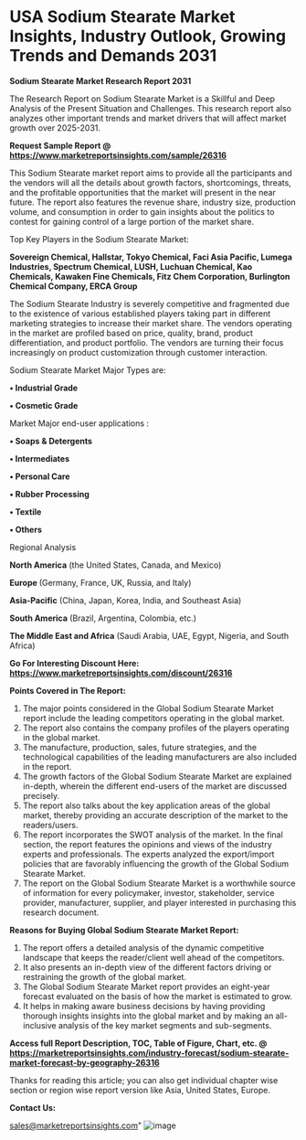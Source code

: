  # USA Sodium Stearate Market Insights, Industry Outlook, Growing Trends and Demands 2031

<strong>Sodium Stearate Market Research Report 2031</strong>

The Research Report on Sodium Stearate Market is a Skillful and Deep Analysis of the Present Situation and Challenges. This research report also analyzes other important trends and market drivers that will affect market growth over 2025-2031.

<strong>Request Sample Report @ <a href=https://www.marketreportsinsights.com/sample/26316>https://www.marketreportsinsights.com/sample/26316</a></strong>

This Sodium Stearate market report aims to provide all the participants and the vendors will all the details about growth factors, shortcomings, threats, and the profitable opportunities that the market will present in the near future. The report also features the revenue share, industry size, production volume, and consumption in order to gain insights about the politics to contest for gaining control of a large portion of the market share.

Top Key Players in the Sodium Stearate Market:

<strong>Sovereign Chemical, Hallstar, Tokyo Chemical, Faci Asia Pacific, Lumega Industries, Spectrum Chemical, LUSH, Luchuan Chemical, Kao Chemicals, Kawaken Fine Chemicals, Fitz Chem Corporation, Burlington Chemical Company, ERCA Group</strong>

The Sodium Stearate Industry is severely competitive and fragmented due to the existence of various established players taking part in different marketing strategies to increase their market share. The vendors operating in the market are profiled based on price, quality, brand, product differentiation, and product portfolio. The vendors are turning their focus increasingly on product customization through customer interaction.

Sodium Stearate Market Major Types are:

<strong>• Industrial Grade

• Cosmetic Grade</strong>

Market Major end-user applications :

<strong>• Soaps & Detergents

• Intermediates

• Personal Care

• Rubber Processing

• Textile

• Others</strong>

Regional Analysis

</u><strong><b>North America</b></strong> (the United States, Canada, and Mexico)

<strong><b>Europe </b></strong>(Germany, France, UK, Russia, and Italy)

<strong><b>Asia-Pacific</b></strong> (China, Japan, Korea, India, and Southeast Asia)

<strong><b>South America</b></strong> (Brazil, Argentina, Colombia, etc.)

<strong><b>The Middle East and Africa</b></strong> (Saudi Arabia, UAE, Egypt, Nigeria, and South Africa)

<strong>Go For Interesting Discount Here: <a href=https://www.marketreportsinsights.com/discount/26316>https://www.marketreportsinsights.com/discount/26316</a></strong>

<strong>Points Covered in The Report:</strong>
<ol>
  <li>The major points considered in the Global Sodium Stearate Market report include the leading competitors operating in the global market.</li>
  <li>The report also contains the company profiles of the players operating in the global market.</li>
  <li>The manufacture, production, sales, future strategies, and the technological capabilities of the leading manufacturers are also included in the report.</li>
  <li>The growth factors of the Global Sodium Stearate Market are explained in-depth, wherein the different end-users of the market are discussed precisely.</li>
  <li>The report also talks about the key application areas of the global market, thereby providing an accurate description of the market to the readers/users.</li>
  <li>The report incorporates the SWOT analysis of the market. In the final section, the report features the opinions and views of the industry experts and professionals. The experts analyzed the export/import policies that are favorably influencing the growth of the Global Sodium Stearate Market.</li>
  <li>The report on the Global Sodium Stearate Market is a worthwhile source of information for every policymaker, investor, stakeholder, service provider, manufacturer, supplier, and player interested in purchasing this research document.</li>
</ol>
<strong>Reasons for Buying Global Sodium Stearate Market Report:</strong>

<ol>
  <li>The report offers a detailed analysis of the dynamic competitive landscape that keeps the reader/client well ahead of the competitors.</li>
  <li>It also presents an in-depth view of the different factors driving or restraining the growth of the global market.</li>
  <li>The Global Sodium Stearate Market report provides an eight-year forecast evaluated on the basis of how the market is estimated to grow.</li>
  <li>It helps in making aware business decisions by having providing thorough insights insights into the global market and by making an all-inclusive analysis of the key market segments and sub-segments.</li>
</ol>
<strong>Access full Report Description, TOC, Table of Figure, Chart, etc. @ <a href=https://marketreportsinsights.com/industry-forecast/sodium-stearate-market-forecast-by-geography-26316>https://marketreportsinsights.com/industry-forecast/sodium-stearate-market-forecast-by-geography-26316</a></strong>


Thanks for reading this article; you can also get individual chapter wise section or region wise report version like Asia, United States, Europe.

<strong>Contact Us:</strong>

sales@marketreportsinsights.com"
![image](https://github.com/user-attachments/assets/253f95fa-05d5-454e-842d-7cc1eb268512)
